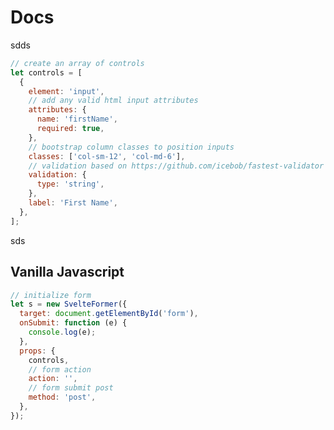 # Docs

<head>
  <link rel="stylesheet" href="/static/styles/style.css" />
</head>



sdds

```javascript
// create an array of controls
let controls = [
  {
    element: 'input',
    // add any valid html input attributes
    attributes: {
      name: 'firstName',
      required: true,
    },
    // bootstrap column classes to position inputs
    classes: ['col-sm-12', 'col-md-6'],
    // validation based on https://github.com/icebob/fastest-validator
    validation: {
      type: 'string',
    },
    label: 'First Name',
  },
];
```

sds

## Vanilla Javascript

```javascript
// initialize form
let s = new SvelteFormer({
  target: document.getElementById('form'),
  onSubmit: function (e) {
    console.log(e);
  },
  props: {
    controls,
    // form action
    action: '',
    // form submit post
    method: 'post',
  },
});
```
